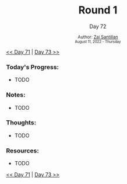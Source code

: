 <div align="center">
  <h1>Round 1</h1>
  <p>Day 72</p>
  <sub>
    Author: <a href="https://github.com/plskz" target="_blank">Zai Santillan</a>
    <br>
    <small>August 11, 2022 - Thursday</small>
  </sub>
</div>

[<< Day 71](day071.md) | [Day 73 >>](day073.md)

### Today's Progress:

- TODO

### Notes:

- TODO

### Thoughts:

- TODO

### Resources:

- TODO

[<< Day 71](day071.md) | [Day 73 >>](day073.md)
